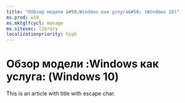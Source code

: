 ```yaml
---
title: "ООбзор модели &#58;Windows как услуга&#58; (Windows 10)"
ms.prod: w10
ms.mktglfcycl: manage
ms.sitesec: library
localizationpriority: high
---
```


# Обзор модели &#58;Windows как услуга&#58; (Windows 10)

This is an article with title with escape char.
